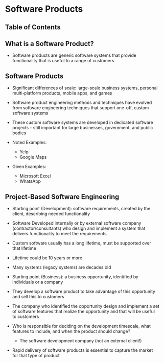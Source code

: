 # Software Products

## Table of Contents

## What is a Software Product?

- Software products are generic software systems that provide functionality that is useful to a range of customers. 

## Software Products

- Significant differences of scale: large-scale business systems, personal multi-platform products, mobile apps, and games
- Software product engineering methods and techniques have evolved from software engineering techniques that support one-off, custom software systems
- These custom software systems are developed in dedicated software projects - still important for large businesses, government, and public bodies

- Noted Examples:
    - Yelp
    - Google Maps

- Given Examples:
    - Microsoft Excel
    - WhatsApp

## Project-Based Software Engineering

- Starting point (Development): software requirements, created by the client, describing needed functionality 
- Software Developed internally or by external software company (contractor/consultants) who design and implement a system that delivers functionality to meet the requirements
- Custom software usually has a long lifetime, must be supported over that lifetime
- Lifetime could be 10 years or more
- Many systems (legacy systems) are decades old <br>

- Starting point (Business): a business opportunity, identified by individuals or a company
- They develop a software product to take advantage of this opportunity and sell this to customers
- The company who identified the opportunity design and implement a set of software features that realize the opportunity and that will be useful to customers <br>

- Who is responsible for deciding on the development timescale, what features to include, and when the product should change?
    - The software development company (not an external client!)
- Rapid delivery of software products is essential to capture the market for that type of product <br>
